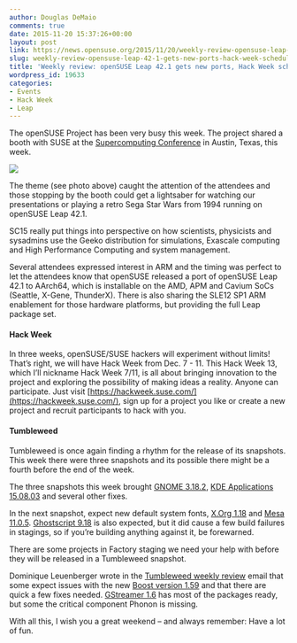 ```yaml
---
author: Douglas DeMaio
comments: true
date: 2015-11-20 15:37:26+00:00
layout: post
link: https://news.opensuse.org/2015/11/20/weekly-review-opensuse-leap-42-1-gets-new-ports-hack-week-scheduled/
slug: weekly-review-opensuse-leap-42-1-gets-new-ports-hack-week-scheduled
title: 'Weekly review: openSUSE Leap 42.1 gets new ports, Hack Week scheduled'
wordpress_id: 19633
categories:
- Events
- Hack Week
- Leap
---
```


The openSUSE Project has been very busy this week. The project shared a booth with SUSE at the [Supercomputing Conference](//sc15.supercomputing.org) in Austin, Texas, this week. 

[![](https://pbs.twimg.com/media/CUIBhOEUwAA0MNC.jpg:small)](https://pbs.twimg.com/media/CUIBhOEUwAA0MNC.jpg:large)

The theme (see photo above) caught the attention of the attendees and those stopping by the booth could get a lightsaber for watching our presentations or playing a retro Sega Star Wars from 1994 running on openSUSE Leap 42.1.

SC15 really put things into perspective on how scientists, physicists and sysadmins use the Geeko distribution for simulations, Exascale computing and High Performance Computing and system management.

Several attendees expressed interest in ARM and the timing was perfect to let the attendees know that openSUSE released a port of openSUSE Leap 42.1 to AArch64, which is installable on the AMD, APM and Cavium SoCs (Seattle, X-Gene, ThunderX). There is also sharing the SLE12 SP1 ARM enablement for those hardware platforms, but providing the full Leap package set.


#### Hack Week


In three weeks, openSUSE/SUSE hackers will experiment without limits! That’s right, we will have Hack Week from Dec. 7 - 11. This Hack Week 13, which I’ll nickname Hack Week 7/11, is all about bringing innovation to the project and exploring the possibility of making ideas a reality. Anyone can participate. Just visit [https://hackweek.suse.com/](https://hackweek.suse.com/), sign up for a project you like or create a new project and recruit participants to hack with you.


#### Tumbleweed


Tumbleweed is once again finding a rhythm for the release of its snapshots. This week there were three snapshots and its possible there might be a fourth before the end of the week.

The three snapshots this week brought [GNOME 3.18.2](https://mail.gnome.org/archives/gnome-announce-list/2015-November/msg00008.html), [KDE Applications 15.08.03](https://techbase.kde.org/Schedules/Applications/15.08_Release_Schedule#Tuesday.2C_November_10.2C_2015:_KDE_Applications_15.08.3_release) and several other fixes.

In the next snapshot, expect new default system fonts, [X.Org 1.18](//www.phoronix.com/scan.php?page=news_item&px=Xorg-Server-1.18) and [Mesa 11.0.5](//news.softpedia.com/news/mesa-11-0-5-3d-graphics-library-patches-intel-and-nouveau-video-drivers-more-496049.shtml). [Ghostscript 9.18](//www.ghostscript.com/doc/9.18/News.htm) is also expected, but it did cause a few build failures in stagings, so if you’re building anything against it, be forewarned.

There are some projects in Factory staging we need your help with before they will be released in a Tumbleweed snapshot.

Dominique Leuenberger wrote in the [Tumbleweed weekly review](//lists.opensuse.org/opensuse-factory/2015-11/msg00550.html) email that some expect issues with the new [Boost version 1.59](//www.boost.org/users/history/version_1_59_0.html) and that there are quick a few fixes needed. [GStreamer 1.6](//gstreamer.freedesktop.org/releases/1.6/) has most of the packages ready, but some the critical component Phonon is missing. 

With all this, I wish you a great weekend – and always remember: Have a
lot of fun.
